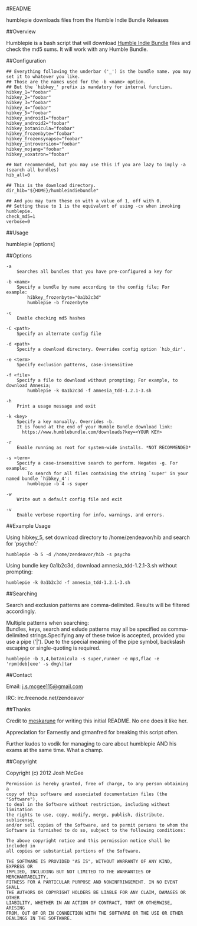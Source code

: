 #README

humblepie downloads files from the Humble Indie Bundle Releases

##Overview 

Humblepie is a bash script that will download [Humble Indie Bundle](https://www.humblebundle.com/) files and check the md5 sums. It will work with any Humble Bundle.

##Configuration

```
## Everything following the underbar ('_') is the bundle name. you may set it to whatever you like.
## Those are the names used for the -b <name> option.
## But the `hibkey_' prefix is mandatory for internal function.
hibkey_1="foobar"
hibkey_2="foobar"
hibkey_3="foobar"
hibkey_4="foobar"
hibkey_5="foobar"
hibkey_android1="foobar"
hibkey_android2="foobar"
hibkey_botanicula="foobar"
hibkey_frozenbyte="foobar"
hibkey_frozensynapse="foobar"
hibkey_introversion="foobar"
hibkey_mojang="foobar"
hibkey_voxatron="foobar"

## Not recommended, but you may use this if you are lazy to imply -a (search all bundles)
hib_all=0

## This is the download directory.
dir_hib="${HOME}/humbleindiebundle"

## And you may turn these on with a value of 1, off with 0.
## Setting these to 1 is the equivalent of using -cv when invoking humblepie.
check_md5=1
verbose=0
```

##Usage

humblepie [options]

##Options

```
-a 
    Searches all bundles that you have pre-configured a key for

-b <name>
    Specify a bundle by name according to the config file; For example:
        hibkey_frozenbyte="0a1b2c3d" 
        humblepie -b frozenbyte

-c 
    Enable checking md5 hashes

-C <path>
    Specify an alternate config file

-d <path>
    Specify a download directory. Overrides config option `hib_dir'.

-e <term>
    Specify exclusion patterns, case-insensitive

-f <file>
    Specify a file to download without prompting; For example, to download Amnesia;
        humblepie -k 0a1b2c3d -f amnesia_tdd-1.2.1-3.sh

-h
    Print a usage message and exit

-k <key>
    Specify a key manually. Overrides -b.
    It is found at the end of your Humble Bundle download link:      
      https://www.humblebundle.com/downloads?key=<YOUR KEY>

-r
    Enable running as root for system-wide installs. *NOT RECOMMENDED*

-s <term>
    Specify a case-insensitive search to perform. Negates -g. For example:
        To search for all files containing the string `super' in your named bundle `hibkey_4':
        humblepie -b 4 -s super

-w
    Write out a default config file and exit

-v
    Enable verbose reporting for info, warnings, and errors.
```

##Example Usage

Using hibkey_5, set download directory to /home/zendeavor/hib and search for 'psycho':`
```
humblepie -b 5 -d /home/zendeavor/hib -s psycho
```

Using bundle key 0a1b2c3d, download amnesia_tdd-1.2.1-3.sh without prompting:
```
humblepie -k 0a1b2c3d -f amnesia_tdd-1.2.1-3.sh
```

##Searching

Search and exclusion patterns are comma-delimited. Results will be filtered accordingly.          

Multiple patterns when searching:                                                                 
Bundles, keys, search and exlude patterns may all be specified as comma-delimited strings.Specifying any of these twice is accepted, provided you use a pipe ('|'). Due to the special meaning of the pipe symbol, backslash escaping or single-quoting is required.  
```
humblepie -b 3,4,botanicula -s super,runner -e mp3,flac -e 'rpm|deb|exe' -s dmg\|tar
```

##Contact

Email:  j.s.mcgee115@gmail.com

IRC:    irc.freenode.net/zendeavor

##Thanks

Credit to [meskarune](admin@doloresportalatin.info) for writing this initial README. No one does it like her.

Appreciation for Earnestly and gtmanfred for breaking this script often.

Further kudos to vodik for managing to care about humblepie AND his exams at the same time. What a champ.

##Copyright

Copyright (c) 2012 Josh McGee

```
Permission is hereby granted, free of charge, to any person obtaining a 
copy of this software and associated documentation files (the "Software"),
to deal in the Software without restriction, including without limitation 
the rights to use, copy, modify, merge, publish, distribute, sublicense, 
and/or sell copies of the Software, and to permit persons to whom the 
Software is furnished to do so, subject to the following conditions:

The above copyright notice and this permission notice shall be included in 
all copies or substantial portions of the Software.

THE SOFTWARE IS PROVIDED "AS IS", WITHOUT WARRANTY OF ANY KIND, EXPRESS OR 
IMPLIED, INCLUDING BUT NOT LIMITED TO THE WARRANTIES OF MERCHANTABILITY, 
FITNESS FOR A PARTICULAR PURPOSE AND NONINFRINGEMENT. IN NO EVENT SHALL 
THE AUTHORS OR COPYRIGHT HOLDERS BE LIABLE FOR ANY CLAIM, DAMAGES OR OTHER 
LIABILITY, WHETHER IN AN ACTION OF CONTRACT, TORT OR OTHERWISE, ARISING 
FROM, OUT OF OR IN CONNECTION WITH THE SOFTWARE OR THE USE OR OTHER 
DEALINGS IN THE SOFTWARE.
```
